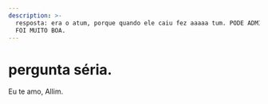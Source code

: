 ```yaml
---
description: >-
  resposta: era o atum, porque quando ele caiu fez aaaaa tum. PODE ADMITIR QUE
  FOI MUITO BOA.
---
```


# pergunta séria.

Eu te amo, Allim.

